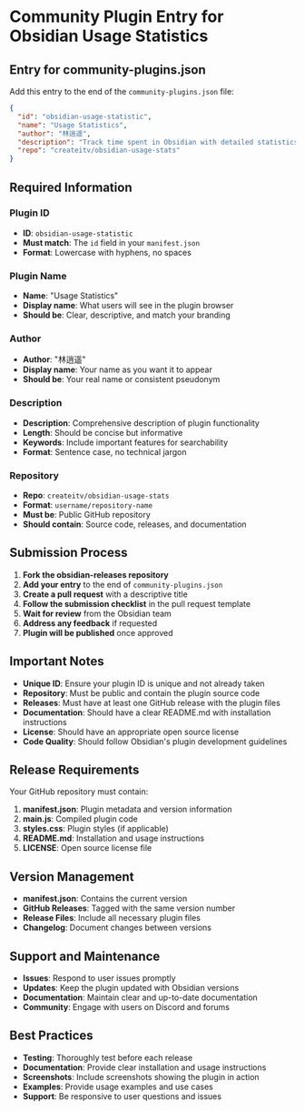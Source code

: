 # Community Plugin Entry for Obsidian Usage Statistics

## Entry for community-plugins.json

Add this entry to the end of the `community-plugins.json` file:

```json
{
  "id": "obsidian-usage-statistic",
  "name": "Usage Statistics",
  "author": "林逍遥",
  "description": "Track time spent in Obsidian with detailed statistics, beautiful charts, and comprehensive analytics. Monitor your productivity with session analysis, file activity tracking, and customizable time periods.",
  "repo": "createitv/obsidian-usage-stats"
}
```

## Required Information

### Plugin ID
- **ID**: `obsidian-usage-statistic`
- **Must match**: The `id` field in your `manifest.json`
- **Format**: Lowercase with hyphens, no spaces

### Plugin Name
- **Name**: "Usage Statistics"
- **Display name**: What users will see in the plugin browser
- **Should be**: Clear, descriptive, and match your branding

### Author
- **Author**: "林逍遥"
- **Display name**: Your name as you want it to appear
- **Should be**: Your real name or consistent pseudonym

### Description
- **Description**: Comprehensive description of plugin functionality
- **Length**: Should be concise but informative
- **Keywords**: Include important features for searchability
- **Format**: Sentence case, no technical jargon

### Repository
- **Repo**: `createitv/obsidian-usage-stats`
- **Format**: `username/repository-name`
- **Must be**: Public GitHub repository
- **Should contain**: Source code, releases, and documentation

## Submission Process

1. **Fork the obsidian-releases repository**
2. **Add your entry** to the end of `community-plugins.json`
3. **Create a pull request** with a descriptive title
4. **Follow the submission checklist** in the pull request template
5. **Wait for review** from the Obsidian team
6. **Address any feedback** if requested
7. **Plugin will be published** once approved

## Important Notes

- **Unique ID**: Ensure your plugin ID is unique and not already taken
- **Repository**: Must be public and contain the plugin source code
- **Releases**: Must have at least one GitHub release with the plugin files
- **Documentation**: Should have a clear README.md with installation instructions
- **License**: Should have an appropriate open source license
- **Code Quality**: Should follow Obsidian's plugin development guidelines

## Release Requirements

Your GitHub repository must contain:

1. **manifest.json**: Plugin metadata and version information
2. **main.js**: Compiled plugin code
3. **styles.css**: Plugin styles (if applicable)
4. **README.md**: Installation and usage instructions
5. **LICENSE**: Open source license file

## Version Management

- **manifest.json**: Contains the current version
- **GitHub Releases**: Tagged with the same version number
- **Release Files**: Include all necessary plugin files
- **Changelog**: Document changes between versions

## Support and Maintenance

- **Issues**: Respond to user issues promptly
- **Updates**: Keep the plugin updated with Obsidian versions
- **Documentation**: Maintain clear and up-to-date documentation
- **Community**: Engage with users on Discord and forums

## Best Practices

- **Testing**: Thoroughly test before each release
- **Documentation**: Provide clear installation and usage instructions
- **Screenshots**: Include screenshots showing the plugin in action
- **Examples**: Provide usage examples and use cases
- **Support**: Be responsive to user questions and issues
